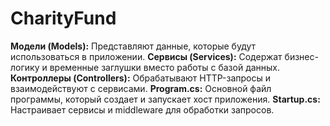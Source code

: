 # CharityFund
**Модели (Models):** Представляют данные, которые будут использоваться в приложении.
**Сервисы (Services):** Содержат бизнес-логику и временные заглушки вместо работы с базой данных.
**Контроллеры (Controllers):** Обрабатывают HTTP-запросы и взаимодействуют с сервисами.
**Program.cs:** Основной файл программы, который создает и запускает хост приложения.
**Startup.cs:** Настраивает сервисы и middleware для обработки запросов.
